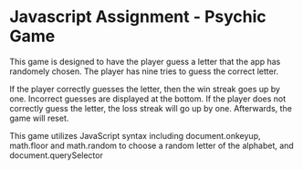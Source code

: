 # Javascript Assignment - Psychic Game

This game is designed to have the player guess a letter that the app has randomely chosen. The player has nine tries to guess the correct letter. 

If the player correctly guesses the letter, then the win streak goes up by one. Incorrect guesses are displayed at the bottom. If the player does not correctly guess the letter, the loss streak will go up by one. Afterwards, the game will reset. 

This game utilizes JavaScript syntax including document.onkeyup, math.floor and math.random to choose a random letter of the alphabet, and document.querySelector